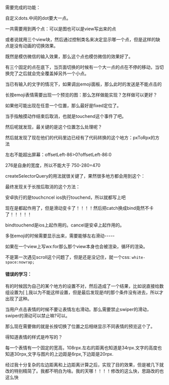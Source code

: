需要完成的功能：

自定义dots.中间的dot要大一点。

一共需要用到两个点：可以是图也可以是view写出来的点

或者说就用三个view块，然后通过控制类名来决定显示哪一个点，但是这样的缺点是没有动画的切换效果。

既然是模仿微信的输入效果，那么这个点也模仿微信的效果好了。

有三个固定的点在底下，当页面切换的时候有一个大一点的点在不停的移动，当切换完了之后就会完全覆盖掉另外一个小点。

当已有输入的文字的情况下，如果调出emoji面板，那么此时的发送是不能点击的

长按emoji表情需要出现一个预览的图：那么怎样做能实现？怎样做可以更好？

如果他可能出现在任意一个位置，那么最好是fixed定位了。

当手指触摸动作结束后取消，也就是touchend这个事件了吧。

然后呢就发现，最关键的是这个位置怎么处理呢？

然后就发现了现在他们的代码里边已经有了代码转换的这个地方：pxToRpx的方法

左右不能超出屏幕：offsetLeft-86&gt;0?offsetLeft-86:0

276是自身的宽度，所以不能大于 750-280=470

createSelectorQuery的用法就很关键了，果然很多地方都会用到这个：

最终发现关于长按后取消的这个方法：

安卓执行的是touchcncel  ios执行touchend，所以就都写上吧

现在是都起作用了，但是滑动变卡了！！！！然后把catch换成bind竟然不卡了！！！！！

bindtouchend是ios上起作用的。cancel是安卓上起作用的。

多张emoji的时候需要显示出来，需要能够左右滑动-----

如果在一个view上写wx:for那么那个view本身也会被渲染，循环的渲染。

不是第一次遇见scroll这个问题了，但是还是没记住，就一个css: `white-space:nowrap;`

#### 错误的学习：

有的时候因为自己的某个地方的设置不对，然后造成了一个结果，比如说直接给数组设置为\[ \],我以为不能这样设置，但是最后发现是if的那个条件没有进去，所以才出现了这种。

当用户点击表情的时候不要让表情左右滑动。那么需要禁止swiper的滑动，swiper的滑动可以禁止嘛?可以。

那么现在需要做的就是长按切换了位置之后相继显示不同表情的预览这个了。

得知道表情的样式是咋写的？

每一个表情有一个固定的宽高，108rpx.左右的距离也知道是34rpx.文字的高度也知道30rpx,文字与图片的上边距是6rpx,下边距是20rpx.



经过我十分复杂的左边距离和上边距离计算之后，实现了目的效果，但是被几下就改的特别精简了。我都不明白为啥。我的天哪！！！！修改的这么快，思路改的也这么快

